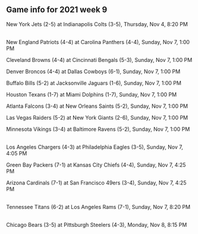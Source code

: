 ## Game info for 2021 week 9
New York Jets (2-5) at Indianapolis Colts (3-5), Thursday, Nov 4, 8:20 PM

<br/>New England Patriots (4-4) at Carolina Panthers (4-4), Sunday, Nov 7, 1:00 PM

Cleveland Browns (4-4) at Cincinnati Bengals (5-3), Sunday, Nov 7, 1:00 PM

Denver Broncos (4-4) at Dallas Cowboys (6-1), Sunday, Nov 7, 1:00 PM

Buffalo Bills (5-2) at Jacksonville Jaguars (1-6), Sunday, Nov 7, 1:00 PM

Houston Texans (1-7) at Miami Dolphins (1-7), Sunday, Nov 7, 1:00 PM

Atlanta Falcons (3-4) at New Orleans Saints (5-2), Sunday, Nov 7, 1:00 PM

Las Vegas Raiders (5-2) at New York Giants (2-6), Sunday, Nov 7, 1:00 PM

Minnesota Vikings (3-4) at Baltimore Ravens (5-2), Sunday, Nov 7, 1:00 PM

<br/>Los Angeles Chargers (4-3) at Philadelphia Eagles (3-5), Sunday, Nov 7, 4:05 PM

Green Bay Packers (7-1) at Kansas City Chiefs (4-4), Sunday, Nov 7, 4:25 PM

Arizona Cardinals (7-1) at San Francisco 49ers (3-4), Sunday, Nov 7, 4:25 PM

<br/>Tennessee Titans (6-2) at Los Angeles Rams (7-1), Sunday, Nov 7, 8:20 PM

<br/>Chicago Bears (3-5) at Pittsburgh Steelers (4-3), Monday, Nov 8, 8:15 PM

